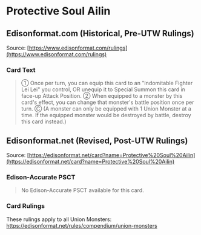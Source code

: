 # Protective Soul Ailin

## Edisonformat.com (Historical, Pre-UTW Rulings)

Source: [https://www.edisonformat.com/rulings](https://www.edisonformat.com/rulings)

### Card Text

> ① Once per turn, you can equip this card to an "Indomitable Fighter Lei Lei" you control, OR unequip it to Special Summon this card in face-up Attack Position. ② When equipped to a monster by this card's effect, you can change that monster's battle position once per turn. Ⓒ (A monster can only be equipped with 1 Union Monster at a time. If the equipped monster would be destroyed by battle, destroy this card instead.)
  
## Edisonformat.net (Revised, Post-UTW Rulings)

Source: [https://edisonformat.net/card?name=Protective%20Soul%20Ailin](https://edisonformat.net/card?name=Protective%20Soul%20Ailin)

### Edison-Accurate PSCT

> No Edison-Accurate PSCT available for this card.

### Card Rulings

These rulings apply to all Union Monsters: https://edisonformat.net/rules/compendium/union-monsters
            